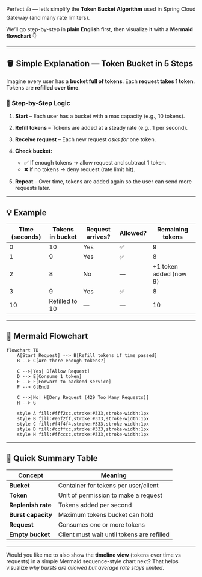 Perfect 👍 — let’s simplify the **Token Bucket Algorithm** used in Spring Cloud Gateway (and many rate limiters).

We’ll go step-by-step in **plain English** first, then visualize it with a **Mermaid flowchart** 👇

---

## 🪣 **Simple Explanation — Token Bucket in 5 Steps**

Imagine every user has a **bucket full of tokens**.
Each **request takes 1 token**.
Tokens are **refilled over time**.

### 🔹 Step-by-Step Logic

1. **Start** – Each user has a bucket with a max capacity (e.g., 10 tokens).
2. **Refill tokens** – Tokens are added at a steady rate (e.g., 1 per second).
3. **Receive request** – Each new request *asks for* one token.
4. **Check bucket:**

   * ✅ If enough tokens → allow request and subtract 1 token.
   * ❌ If no tokens → deny request (rate limit hit).
5. **Repeat** – Over time, tokens are added again so the user can send more requests later.

---

## 💡 Example

| Time (seconds) | Tokens in bucket | Request arrives? | Allowed? | Remaining tokens       |
| -------------- | ---------------- | ---------------- | -------- | ---------------------- |
| 0              | 10               | Yes              | ✅        | 9                      |
| 1              | 9                | Yes              | ✅        | 8                      |
| 2              | 8                | No               | —        | +1 token added (now 9) |
| 3              | 9                | Yes              | ✅        | 8                      |
| 10             | Refilled to 10   | —                | —        | 10                     |

---

## 🧩 **Mermaid Flowchart**

```mermaid
flowchart TD
    A[Start Request] --> B[Refill tokens if time passed]
    B --> C[Are there enough tokens?]

    C -->|Yes| D[Allow Request]
    D --> E[Consume 1 token]
    E --> F[Forward to backend service]
    F --> G[End]

    C -->|No| H[Deny Request (429 Too Many Requests)]
    H --> G

    style A fill:#fff2cc,stroke:#333,stroke-width:1px
    style B fill:#e6f2ff,stroke:#333,stroke-width:1px
    style C fill:#f4f4f4,stroke:#333,stroke-width:1px
    style D fill:#ccffcc,stroke:#333,stroke-width:1px
    style H fill:#ffcccc,stroke:#333,stroke-width:1px
```

---

## 🧠 Quick Summary Table

| Concept            | Meaning                                    |
| ------------------ | ------------------------------------------ |
| **Bucket**         | Container for tokens per user/client       |
| **Token**          | Unit of permission to make a request       |
| **Replenish rate** | Tokens added per second                    |
| **Burst capacity** | Maximum tokens bucket can hold             |
| **Request**        | Consumes one or more tokens                |
| **Empty bucket**   | Client must wait until tokens are refilled |

---

Would you like me to also show the **timeline view** (tokens over time vs requests) in a simple Mermaid sequence-style chart next?
That helps visualize *why bursts are allowed but average rate stays limited*.
